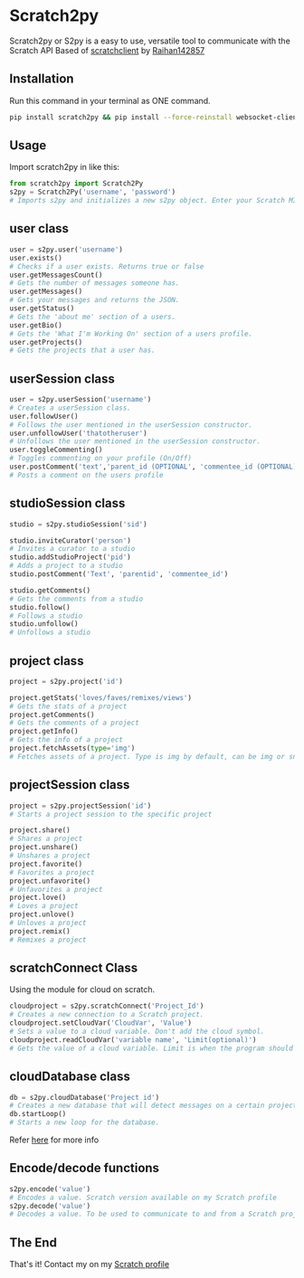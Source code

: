 # Scratch2py

Scratch2py or S2py is a easy to use, versatile tool to communicate with the Scratch API
Based of [scratchclient](https://github.com/CubeyTheCube/scratchclient) by [Raihan142857](https://scratch.mit.edu/users/Raihan142857/)

## Installation

Run this command in your terminal as ONE command.

```bash
pip install scratch2py && pip install --force-reinstall websocket-client
```

## Usage

Import scratch2py in like this:

```python
from scratch2py import Scratch2Py
s2py = Scratch2Py('username', 'password')
# Imports s2py and initializes a new s2py object. Enter your Scratch MIT credentials to create a connection with the API.
```

## user class

```python
user = s2py.user('username')
user.exists()
# Checks if a user exists. Returns true or false
user.getMessagesCount()
# Gets the number of messages someone has.
user.getMessages()
# Gets your messages and returns the JSON.
user.getStatus()
# Gets the 'about me' section of a users.
user.getBio()
# Gets the 'What I'm Working On' section of a users profile.
user.getProjects()
# Gets the projects that a user has.
```

## userSession class

```python
user = s2py.userSession('username')
# Creates a userSession class.
user.followUser()
# Follows the user mentioned in the userSession constructor.
user.unfollowUser('thatotheruser')
# Unfollows the user mentioned in the userSession constructor.
user.toggleCommenting()
# Toggles commenting on your profile (On/Off)
user.postComment('text','parent_id (OPTIONAL', 'commentee_id (OPTIONAL)'))
# Posts a comment on the users profile
```

## studioSession class

```python
studio = s2py.studioSession('sid')

studio.inviteCurator('person')
# Invites a curator to a studio
studio.addStudioProject('pid')
# Adds a project to a studio
studio.postComment('Text', 'parentid', 'commentee_id')

studio.getComments()
# Gets the comments from a studio
studio.follow()
# Follows a studio
studio.unfollow()
# Unfollows a studio
```

## project class

```python
project = s2py.project('id')

project.getStats('loves/faves/remixes/views')
# Gets the stats of a project
project.getComments()
# Gets the comments of a project
project.getInfo()
# Gets the info of a project
project.fetchAssets(type='img')
# Fetches assets of a project. Type is img by default, can be img or snd. snd will fetch sound files from the project.
```

## projectSession class

```python
project = s2py.projectSession('id')
# Starts a project session to the specific project

project.share()
# Shares a project
project.unshare()
# Unshares a project
project.favorite()
# Favorites a project
project.unfavorite()
# Unfavorites a project
project.love()
# Loves a project
project.unlove()
# Unloves a project
project.remix()
# Remixes a project
```

## scratchConnect Class

Using the module for cloud on scratch.

```python
cloudproject = s2py.scratchConnect('Project_Id')
# Creates a new connection to a Scratch project.
cloudproject.setCloudVar('CloudVar', 'Value')
# Sets a value to a cloud variable. Don't add the cloud symbol.
cloudproject.readCloudVar('variable name', 'Limit(optional)')
# Gets the value of a cloud variable. Limit is when the program should stop looking for the value. Limit is 1000 by default.
```

## cloudDatabase class

```python
db = s2py.cloudDatabase('Project id')
# Creates a new database that will detect messages on a certain project id
db.startLoop()
# Starts a new loop for the database. 
```

Refer [here](https://scratch.mit.edu/projects/574609423/) for more info

## Encode/decode functions

```python
s2py.encode('value')
# Encodes a value. Scratch version available on my Scratch profile
s2py.decode('value')
# Decodes a value. To be used to communicate to and from a Scratch project.
```

## The End

That's it!
Contact my on my [Scratch profile](https://scratch.mit.edu/users/TheCloudDev/#comments)
